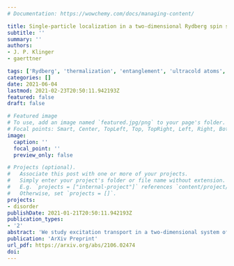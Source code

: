 ```yaml
---
# Documentation: https://wowchemy.com/docs/managing-content/

title: Single-particle localization in a two-dimensional Rydberg spin system
subtitle: ''
summary: ''
authors:
- J. P. Klinger
- gaerttner

tags: ['Rydberg', 'thermalization', 'entanglement', 'ultracold atoms', 'disorder']
categories: []
date: 2021-06-04
lastmod: 2021-02-23T20:50:11.942193Z
featured: false
draft: false

# Featured image
# To use, add an image named `featured.jpg/png` to your page's folder.
# Focal points: Smart, Center, TopLeft, Top, TopRight, Left, Right, BottomLeft, Bottom, BottomRight.
image:
  caption: ''
  focal_point: ''
  preview_only: false

# Projects (optional).
#   Associate this post with one or more of your projects.
#   Simply enter your project's folder or file name without extension.
#   E.g. `projects = ["internal-project"]` references `content/project/deep-learning/index.md`.
#   Otherwise, set `projects = []`.
projects:
- disorder
publishDate: 2021-01-21T20:50:11.942193Z
publication_types:
- '2'
abstract: 'We study excitation transport in a two-dimensional system of randomly assembled spins with power-law hopping in two dimensions. This model can be realized in cold atom quantum simulators with Rydberg atoms. In these experiments, due to the Rydberg blockade effect, the degree of disorder in the system is effectively tunable by varying the spin density. We study dynamics and eigenstate properties of the model as a function of disorder strength and system size and discuss potential limitations for experiments. At strong disorder we observe the absence of transport due to localized eigenstates with power-law tails. In this regime the spectral and eigenstate properties can be understood in a perturbative picture of states predominantly localized on small clusters of spins. As the disorder strength is weakened eigenstates become increasingly delocalized and appear multifractal for moderate system sizes. A detailed study of the system-size scaling of the eigenstate properties indicates that in the infinite size limit all state eventually become localized. We discuss the feasibility of observing localization effects experimentally in the spatial spreading of an initially localized excitation and identify limited system sizes and finite decoherence rates as major challenges. Our study paves the way towards an experimental observation of localization effects in Rydberg spin systems with tunable disorder. '
publication: 'ArXiv Preprint'
url_pdf: https://arxiv.org/abs/2106.02474
doi: 
---
```

